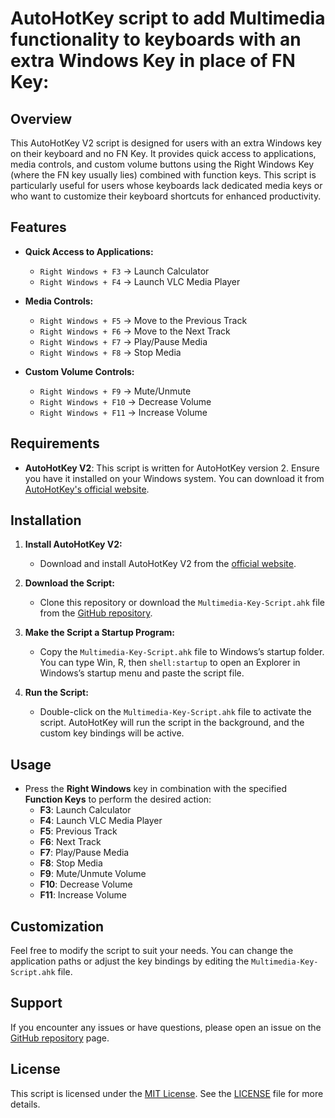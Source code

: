 # AutoHotKey script to add Multimedia functionality to keyboards with an extra Windows Key in place of FN Key:

## Overview

This AutoHotKey V2 script is designed for users with an extra Windows key on their keyboard and no FN Key. It provides quick access to applications, media controls, and custom volume buttons using the Right Windows Key (where the FN key usually lies) combined with function keys. This script is particularly useful for users whose keyboards lack dedicated media keys or who want to customize their keyboard shortcuts for enhanced productivity.

## Features

- **Quick Access to Applications:**
  - `Right Windows + F3` → Launch Calculator
  - `Right Windows + F4` → Launch VLC Media Player

- **Media Controls:**
  - `Right Windows + F5` → Move to the Previous Track
  - `Right Windows + F6` → Move to the Next Track
  - `Right Windows + F7` → Play/Pause Media
  - `Right Windows + F8` → Stop Media

- **Custom Volume Controls:**
  - `Right Windows + F9` → Mute/Unmute
  - `Right Windows + F10` → Decrease Volume
  - `Right Windows + F11` → Increase Volume

## Requirements

- **AutoHotKey V2**: This script is written for AutoHotKey version 2. Ensure you have it installed on your Windows system. You can download it from [AutoHotKey's official website](https://www.autohotkey.com/).

## Installation

1. **Install AutoHotKey V2:**
   - Download and install AutoHotKey V2 from the [official website](https://www.autohotkey.com/).

2. **Download the Script:**
   - Clone this repository or download the `Multimedia-Key-Script.ahk` file from the [GitHub repository](https://github.com/sreasgop/AutoHotKey-Multimedia-Support).

4. **Make the Script a Startup Program:**
   - Copy the `Multimedia-Key-Script.ahk` file to Windows’s startup folder. You can type Win, R, then `shell:startup` to open an Explorer in Windows’s startup menu and paste the script file.

3. **Run the Script:**
   - Double-click on the `Multimedia-Key-Script.ahk` file to activate the script. AutoHotKey will run the script in the background, and the custom key bindings will be active.

## Usage

- Press the **Right Windows** key in combination with the specified **Function Keys** to perform the desired action:
  - **F3**: Launch Calculator
  - **F4**: Launch VLC Media Player
  - **F5**: Previous Track
  - **F6**: Next Track
  - **F7**: Play/Pause Media
  - **F8**: Stop Media
  - **F9**: Mute/Unmute Volume
  - **F10**: Decrease Volume
  - **F11**: Increase Volume

## Customization

Feel free to modify the script to suit your needs. You can change the application paths or adjust the key bindings by editing the `Multimedia-Key-Script.ahk` file.

## Support

If you encounter any issues or have questions, please open an issue on the [GitHub repository](https://github.com/sreasgop/AutoHotKey-Multimedia-Support) page.

## License

This script is licensed under the [MIT License](https://opensource.org/licenses/MIT). See the [LICENSE](LICENSE) file for more details.
